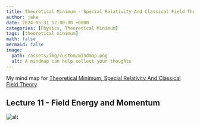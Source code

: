 ```yaml
---
title: Theoretical Minimum - Special Relativity And Classical Field Theory, Lecture 11
author: jake
date: 2024-05-31 12:00:00 +0800
categories: [Physics, Theoretical Minimum]
tags: [theoretical minimum]
math: false
mermaid: false
image:
  path: /assets/img/custom/mindmap.png
  alt: A mindmap can help collect your thoughts
---
```

My mind map for [Theoretical Minimum, Special Relativity And Classical Field Theory](https://theoreticalminimum.com/courses/special-relativity-and-electrodynamics/2012/spring).

## Lecture 11 - Field Energy and Momentum
![alt](assets/drawio/B2L11.drawio.png)
